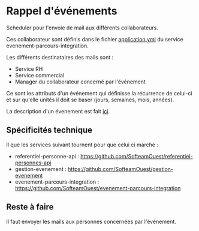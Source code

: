 # Rappel d'événements

Scheduler pour l'envoie de mail aux différents collaborateurs.

Ces collaborateur sont définis dans le fichier [application.yml](https://github.com/SofteamOuest/evenement-parcours-integration/blob/master/src/main/resources/application.yml) du service evenement-parcours-integration.

Les différents destinataires des mails sont : 

- Service RH 
- Service commercial 
- Manager du collaborateur concerné par l'événement

Ce sont les attributs d'un événement qui définisse la récurrence de celui-ci et sur qu'elle unités il doit se baser (jours, semaines, mois, années). 

La description d'un évenement est fait [ici](https://app.nuclino.com/MeltingPoc/General/Modle-dcf24205-0e2d-4568-84f4-5d1d1587734e).

## Spécificités technique

Il que les services suivant tournent pour que celui ci marche :
- referentiel-personne-api : https://github.com/SofteamOuest/referentiel-personnes-api
- gestion-evenement : https://github.com/SofteamOuest/gestion-evenement
- evenement-parcours-integration : https://github.com/SofteamOuest/evenement-parcours-integration

## Reste à faire

Il faut envoyer les mails aux personnes concernées par l'événement.








